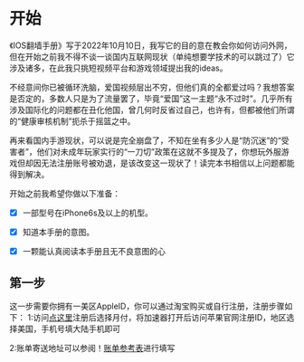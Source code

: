 # 开始
《IOS翻墙手册》写于2022年10月10日，我写它的目的意在教会你如何访问外网，但在开始之前我不得不谈一谈国内互联网现状（单纯想要学技术的可以跳过了）它涉及诸多，在此我只挑短视频平台和游戏领域提出我的ideas。

不经意间你已被循环洗脑，爱国视频层出不穷，但他们真的全都爱过吗？我想答案是否定的，多数人只是为了流量罢了，毕竟“爱国”这一主题“永不过时”。几乎所有涉及国际化的问题都在丑化他国，曾几何时反省过自己，也许有，但都被他们所谓的“健康审核机制”扼杀于摇篮之中。

再来看国内手游现状，可以说是完全崩盘了，不知在坐有多少人是“防沉迷”的“受害者”，他们对未成年玩家实行的“一刀切”政策在这就不多提及了，你想玩外服游戏但却因无法注册账号被劝退，是该改变这一现状了！读完本书相信以上问题都能得到解决。

开始之前我希望你做以下准备：

* [x] 一部型号在iPhone6s及以上的机型。
* [x] 知道本手册的意图。
* [x] 一颗能认真阅读本手册且无不良意图的心


## 第一步
这一步需要你拥有一美区AppleID，你可以通过淘宝购买或自行注册，注册步骤如下：
1:访问[点这里](https://www.qingyuesl.com/login.html?channel=zhaohui)注册后选择月付，将加速器打开后访问苹果官网注册ID，地区选择美国，手机号填大陆手机即可

2:账单寄送地址可以参阅！[账单参考表](66AB3CCF-D3C5-4DA7-8094-322228D6C408.png)进行填写

